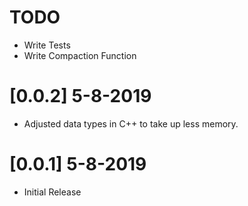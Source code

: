 # TODO
- Write Tests
- Write Compaction Function

# [0.0.2] 5-8-2019
- Adjusted data types in C++ to take up less memory.

# [0.0.1] 5-8-2019
- Initial Release